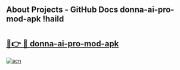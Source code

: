 ## About Projects - GitHub Docs donna-ai-pro-mod-apk !haild

# <h2><a href="https://andorid.site?title=donna-ai-pro-mod-apk&ref=14PRO">🔗👉 🔴 donna-ai-pro-mod-apk</a></h2>

[![acn](https://github.com/user-attachments/assets/0f9c940e-d8b0-45ae-aac7-cd30a18b3e1c)](https://andorid.site?title=donna-ai-pro-mod-apk&ref=14PRO)

